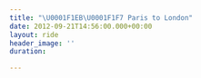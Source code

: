 ```yaml
---
title: "\U0001F1EB\U0001F1F7 Paris to London"
date: 2012-09-21T14:56:00.000+00:00
layout: ride
header_image: ''
duration: 

---
```

